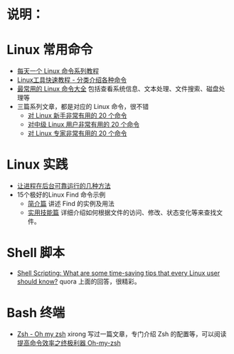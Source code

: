 说明：
======

# Linux 常用命令

- [每天一个 Linux 命令系列教程](http://www.cnblogs.com/peida/archive/2012/12/05/2803591.html)
- [Linux工具快速教程 - 分类介绍各种命令](http://linuxtools-rst.readthedocs.org/zh_CN/latest/index.html)
- [最常用的 Linux 命令大全](http://codecloud.net/linux-commond-461.html) 包括查看系统信息、文本处理、文件搜索、磁盘处理等
- 三篇系列文章，都是对应的 Linux 命令，很不错
	+ [对 Linux 新手非常有用的 20 个命令](http://www.oschina.net/translate/useful-linux-commands-for-newbies)
	+ [对中级 Linux 用户非常有用的 20 个命令](http://www.oschina.net/translate/20-advanced-commands-for-middle-level-linux-users)
	+ [对 Linux 专家非常有用的 20 个命令](http://www.oschina.net/translate/20-advanced-commands-for-linux-experts)

# Linux 实践

- [让进程在后台可靠运行的几种方法](https://www.ibm.com/developerworks/cn/linux/l-cn-nohup/)
- 15个极好的Linux Find 命令示例 
	+ [简介篇](http://www.oschina.net/translate/15-practical-linux-find-command-examples) 讲述 Find 的实例及用法
	+ [实用技能篇](http://www.oschina.net/translate/15-practical-unix-linux-find-command-examples-part-2) 详细介绍如何根据文件的访问、修改、状态变化等来查找文件。


# Shell 脚本

- [Shell Scripting: What are some time-saving tips that every Linux user should know?](https://www.quora.com/Shell-Scripting/What-are-some-time-saving-tips-that-every-Linux-user-should-know) quora 上面的回答，很精彩。

# Bash 终端

- [Zsh - Oh my zsh](http://ohmyz.sh/) xirong 写过一篇文章，专门介绍 Zsh 的配置等，可以阅读[提高命令效率之终极利器 Oh-my-zsh](http://www.ixirong.com/2015/04/27/strong-bash-use-oh-my-zsh/)



